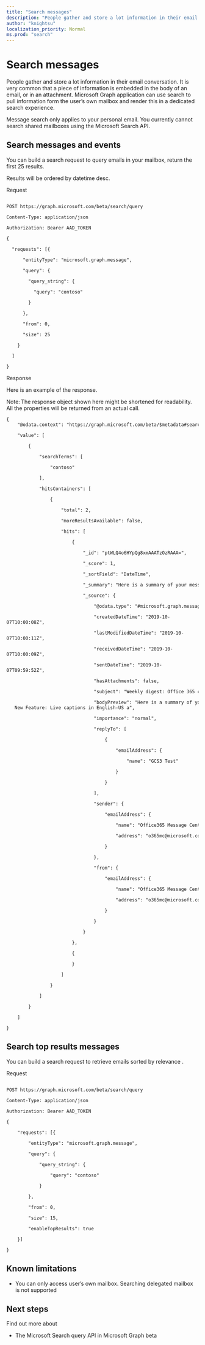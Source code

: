```yaml
---
title: "Search messages"
description: "People gather and store a lot information in their email conversation. It is very common that a piece of information is embedded in the body of an email, or in an attachment. Microsoft Graph application can use search to pull information form the user’s own mailbox and render this in a dedicated search experience."
author: "knightsu"
localization_priority: Normal
ms.prod: "search"
---
```


# Search messages

People gather and store a lot information in their email conversation. It is very common that a piece of information is embedded in the body of an email, or in an attachment. Microsoft Graph application can use search to pull information form the user’s own mailbox and render this in a dedicated search experience. 

Message search only applies to your personal email. You currently cannot search shared mailboxes using the Microsoft Search API. 

## Search messages and events
You can build a search request to query emails in your mailbox, return the first 25 results. 

Results will be ordered by datetime desc. 

Request 
```http 

POST https://graph.microsoft.com/beta/search/query 

Content-Type: application/json 

Authorization: Bearer AAD_TOKEN 

``` 

``` 
{ 

  "requests": [{ 

      "entityType": "microsoft.graph.message", 

      "query": { 

        "query_string": { 

          "query": "contoso" 

        } 

      }, 

      "from": 0, 

      "size": 25 

    } 

  ] 

} 
```

Response 

Here is an example of the response. 

Note: The response object shown here might be shortened for readability. All the properties will be returned from an actual call. 

```
{ 
    "@odata.context": "https://graph.microsoft.com/beta/$metadata#search", 

    "value": [ 

        { 

            "searchTerms": [ 

                "contoso" 

            ], 

            "hitsContainers": [ 

                { 

                    "total": 2, 

                    "moreResultsAvailable": false, 

                    "hits": [ 

                        { 

                            "_id": "ptWLQ4o6HYpQg8xmAAATzOzRAAA=", 

                            "_score": 1, 

                            "_sortField": "DateTime", 

                            "_summary": "Here is a summary of your messages from last week", 

                            "_source": { 

                                "@odata.type": "#microsoft.graph.message", 

                                "createdDateTime": "2019-10-07T10:00:08Z", 

                                "lastModifiedDateTime": "2019-10-07T10:00:11Z", 

                                "receivedDateTime": "2019-10-07T10:00:09Z", 

                                "sentDateTime": "2019-10-07T09:59:52Z", 

                                "hasAttachments": false,                             

                                "subject": "Weekly digest: Office 365 changes", 

                                "bodyPreview": "Here is a summary of your messages from last week -   New Feature: Live captions in English-US a", 

                                "importance": "normal",                                                           

                                "replyTo": [ 

                                    { 

                                        "emailAddress": { 

                                            "name": "GCS3 Test" 

                                        } 

                                    } 

                                ], 

                                "sender": { 

                                    "emailAddress": { 

                                        "name": "Office365 Message Center", 

                                        "address": "o365mc@microsoft.com" 

                                    } 

                                }, 

                                "from": { 

                                    "emailAddress": { 

                                        "name": "Office365 Message Center", 

                                        "address": "o365mc@microsoft.com" 

                                    } 

                                } 

                            } 

                        }, 

                        { 

                        } 

                    ] 

                } 

            ] 

        } 

    ] 

} 
```

## Search top results messages
You can build a search request to retrieve emails sorted by relevance . 

Request 

```http 

POST https://graph.microsoft.com/beta/search/query 

Content-Type: application/json 

Authorization: Bearer AAD_TOKEN 

``` 
``` 
{ 

    "requests": [{ 

        "entityType": "microsoft.graph.message", 

        "query": { 

            "query_string": { 

                "query": "contoso" 

            } 

        }, 

        "from": 0, 

        "size": 15, 

        "enableTopResults": true 

    }] 

} 
```
## Known limitations
- You can only access user’s own mailbox. Searching delegated mailbox is not supported 

## Next steps
Find out more about 
- The Microsoft Search query API in Microsoft Graph beta 
